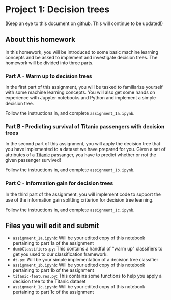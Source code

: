 # Project 1: Decision trees
(Keep an eye to this document on github. This will continue to be updated!)

## About this homework
In this homework, you will be introduced to some basic machine learning concepts and be asked to implement and investigate decision trees. The homework will be divided into three parts.

### Part A - Warm up to decision trees
In the first part of this assignment, you will be tasked to familiarize yourself with some machine learning concepts. You will also get some hands on experience with Jupyter notebooks and Python and implement a simple decision tree. 

Follow the instructions in, and complete ``assignment_1a.ipynb``.

### Part B - Predicting survival of Titanic passengers with decision trees

In the second part of this assignment, you will apply the decision tree that you have implemented to a dataset we have prepared for you. Given a set of attributes of a [Titanic](https://www.youtube.com/watch?v=8JLfqqfNU4o) passanger, you have to predict whether or not the given passenger survived! 

Follow the instructions in, and complete ``assignment_1b.ipynb``.

### Part C - Information gain for decision trees

In the third part of the assignment, you will implement code to support the use of the information gain splitting criterion for decision tree learning.

Follow the instructions in, and complete ``assignment_1c.ipynb``.

## Files you will edit and submit

 - ``assignment_1a.ipynb``: Will be your edited copy of this notebook pertaining to part 1a of the assignment
 - ``dumbClassifiers.py``: This contains a handful of \"warm up\" classifiers to get you used to our classification framework.
 -  ``dt.py``: Will be your simple implementation of a decision tree classifier
 - ``assignment_1b.ipynb``: Will be your edited copy of this notebook pertaining to part 1b of the assignment
 - `titanic-features.py`: This contains some functions to help you apply a decision tree to the Titanic dataset
 - ``assignment_1c.ipynb``: Will be your edited copy of this notebook pertaining to part 1c of the assignment

